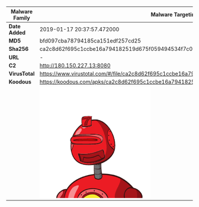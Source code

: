 | Malware Family | Malware Targeting South Koreans                              |
| -------------- | ------------------------------------------------------------ |
| **Date Added** | 2019-01-17 20:37:57.472000                                                   |
| **MD5**        | bfd097cba78794185ca151edf257cd25                             |
| **Sha256**     | ca2c8d62f695c1ccbe16a794182519d675f059494534f7c0afc5366f59e0f889 |
| **URL**        | -                                                            |
| **C2**         | http://180.150.227.13:8080 |
| **VirusTotal** | https://www.virustotal.com/#/file/ca2c8d62f695c1ccbe16a794182519d675f059494534f7c0afc5366f59e0f889/detection |
| **Koodous**    | https://koodous.com/apks/ca2c8d62f695c1ccbe16a794182519d675f059494534f7c0afc5366f59e0f889 |
|                | ![](../assets/ca2c8d62f695c1ccbe16a794182519d675f059494534f7c0afc5366f59e0f889.png) |